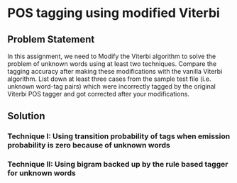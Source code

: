 # POS tagging using modified Viterbi

## Problem Statement

In this assignment, we need to Modify the Viterbi algorithm to solve the problem of unknown words using at least two techniques.
Compare the tagging accuracy after making these modifications with the vanilla Viterbi algorithm.
List down at least three cases from the sample test file (i.e. unknown word-tag pairs) which were incorrectly tagged by the original Viterbi POS tagger and got corrected after your modifications.

## Solution

### Technique I: Using transition probability of tags when emission probability is zero because of unknown words
### Technique II: Using bigram backed up by the rule based tagger for unknown words
